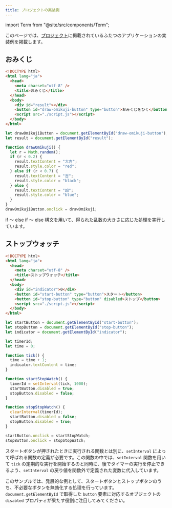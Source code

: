 ```yaml
---
title: プロジェクトの実装例
---
```


import Term from "@site/src/components/Term";

このページでは、[プロジェクト](../13-project/index.md)に掲載されているふたつのアプリケーションの実装例を掲載します。

## おみくじ

```html title="index.html"
<!DOCTYPE html>
<html lang="ja">
  <head>
    <meta charset="utf-8" />
    <title>おみくじ</title>
  </head>
  <body>
    <div id="result"></div>
    <button id="draw-omikuji-button" type="button">おみくじをひく</button>
    <script src="./script.js"></script>
  </body>
</html>
```

```javascript title="script.js"
let drawOmikujiButton = document.getElementById("draw-omikuji-button");
let result = document.getElementById("result");

function drawOmikuji() {
  let r = Math.random();
  if (r < 0.2) {
    result.textContent = "大吉";
    result.style.color = "red";
  } else if (r < 0.7) {
    result.textContent = "吉";
    result.style.color = "black";
  } else {
    result.textContent = "凶";
    result.style.color = "blue";
  }
}
drawOmikujiButton.onclick = drawOmikuji;
```

if ～ else if ～ else 構文を用いて、得られた乱数の大きさに応じた処理を実行しています。

## ストップウォッチ

```html title="index.html"
<!DOCTYPE html>
<html lang="ja">
  <head>
    <meta charset="utf-8" />
    <title>ストップウォッチ</title>
  </head>
  <body>
    <div id="indicator">0</div>
    <button id="start-button" type="button">スタート</button>
    <button id="stop-button" type="button" disabled>ストップ</button>
    <script src="./script.js"></script>
  </body>
</html>
```

```javascript title="script.js"
let startButton = document.getElementById("start-button");
let stopButton = document.getElementById("stop-button");
let indicator = document.getElementById("indicator");

let timerId;
let time = 0;

function tick() {
  time = time + 1;
  indicator.textContent = time;
}

function startStopWatch() {
  timerId = setInterval(tick, 1000);
  startButton.disabled = true;
  stopButton.disabled = false;
}

function stopStopWatch() {
  clearInterval(timerId);
  startButton.disabled = false;
  stopButton.disabled = true;
}

startButton.onclick = startStopWatch;
stopButton.onclick = stopStopWatch;
```

スタートボタンが押されたときに実行される<Term type="javascriptFunction">関数</Term>とは別に、`setInterval` によって呼ばれる<Term type="javascriptFunction">関数</Term>の定義が必要です。この<Term type="javascriptFunction">関数</Term>の中では、`setInterval` <Term type="javascriptFunction">関数</Term>を用いて `tick` の定期的な実行を開始するのと同時に、後でタイマーの実行を停止できるよう、`setInterval` の<Term type="javascriptReturnValue">戻り値</Term>を<Term type="javascriptFunction">関数</Term>外で定義された<Term type="javascriptVariable">変数</Term>に<Term type="javascriptAssignment">代入</Term>しています。

このサンプルでは、発展的な例として、スタートボタンとストップボタンのうち、不必要なボタンを無効化する処理を行っています。`document.getElementById` で取得した `button` <Term type="element">要素</Term>に対応する<Term type="javascriptObject">オブジェクト</Term>の `disabled` プロパティが果たす役割に注目してみてください。
